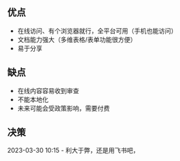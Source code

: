 

## 优点

- 在线访问、有个浏览器就行，全平台可用（手机也能访问）
- 文档能力强大（多维表格/表单功能很方便）
- 易于分享

## 缺点

- 在线内容容易收到审查
- 不能本地化
- 未来可能会受政策影响，需要付费

## 决策

2023-03-30 10:15 - 利大于弊，还是用飞书吧，
